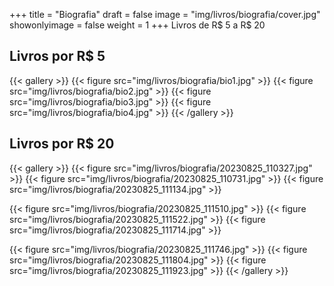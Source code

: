 +++
title = "Biografia"
draft = false
image = "img/livros/biografia/cover.jpg"
showonlyimage = false
weight = 1
+++
<span class="price">Livros de R$ 5 a R$ 20</span>
<!--more-->

## Livros por R$ 5

{{< gallery >}}
{{< figure src="img/livros/biografia/bio1.jpg" >}}
{{< figure src="img/livros/biografia/bio2.jpg" >}}
{{< figure src="img/livros/biografia/bio3.jpg" >}}
{{< figure src="img/livros/biografia/bio4.jpg" >}}
{{< /gallery >}}

## Livros por R$ 20

{{< gallery >}}
{{< figure src="img/livros/biografia/20230825_110327.jpg" >}}
{{< figure src="img/livros/biografia/20230825_110731.jpg" >}}
{{< figure src="img/livros/biografia/20230825_111134.jpg" >}}

{{< figure src="img/livros/biografia/20230825_111510.jpg" >}}
{{< figure src="img/livros/biografia/20230825_111522.jpg" >}}
{{< figure src="img/livros/biografia/20230825_111714.jpg" >}}

{{< figure src="img/livros/biografia/20230825_111746.jpg" >}}
{{< figure src="img/livros/biografia/20230825_111804.jpg" >}}
{{< figure src="img/livros/biografia/20230825_111923.jpg" >}}
{{< /gallery >}}